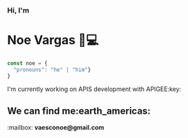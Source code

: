 ### Hi, I'm <h1>Noe Vargas 👋:computer:</h1>

```javascript
const noe = {
  "pronouns": "he" | "him"}
}
```

<p>I'm currently working on APIS development with APIGEE:key:</p>

<h2>We can find me:earth_americas:</h2>
<p>:mailbox: <strong>vaesconoe@gmail.com<strong></p>

